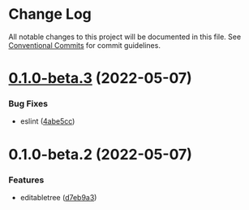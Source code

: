 # Change Log

All notable changes to this project will be documented in this file.
See [Conventional Commits](https://conventionalcommits.org) for commit guidelines.

# [0.1.0-beta.3](https://github.com/Venusjason/awaited/packages/helper/compare/@awaited/helper@0.1.0-beta.2...@awaited/helper@0.1.0-beta.3) (2022-05-07)

### Bug Fixes

- eslint ([4abe5cc](https://github.com/Venusjason/awaited/packages/helper/commits/4abe5cc9f4af072942e2be6109f8f67e504664e2))

# 0.1.0-beta.2 (2022-05-07)

### Features

- editabletree ([d7eb9a3](https://github.com/Venusjason/awaited/packages/helper/commits/d7eb9a37b7455a443f4e4ebb60116129f8d3bcd1))
